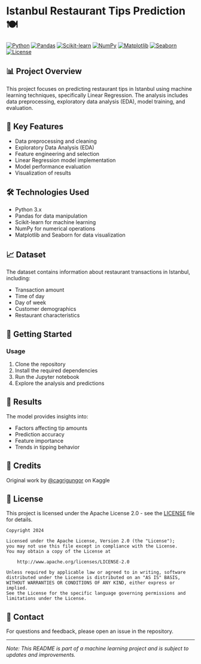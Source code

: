 # Istanbul Restaurant Tips Prediction 🍽️ 

[![Python](https://img.shields.io/badge/Python-3.x-blue.svg)](https://www.python.org/)
[![Pandas](https://img.shields.io/badge/Pandas-Latest-green.svg)](https://pandas.pydata.org/)
[![Scikit-learn](https://img.shields.io/badge/Scikit--learn-Latest-orange.svg)](https://scikit-learn.org/)
[![NumPy](https://img.shields.io/badge/NumPy-Latest-blue.svg)](https://numpy.org/)
[![Matplotlib](https://img.shields.io/badge/Matplotlib-Latest-red.svg)](https://matplotlib.org/)
[![Seaborn](https://img.shields.io/badge/Seaborn-Latest-lightblue.svg)](https://seaborn.pydata.org/)
[![License](https://img.shields.io/badge/License-Apache_2.0-blue.svg)](https://opensource.org/licenses/Apache-2.0)

## 📊 Project Overview

This project focuses on predicting restaurant tips in Istanbul using machine learning techniques, specifically Linear Regression. The analysis includes data preprocessing, exploratory data analysis (EDA), model training, and evaluation.

## 🎯 Key Features

- Data preprocessing and cleaning
- Exploratory Data Analysis (EDA)
- Feature engineering and selection
- Linear Regression model implementation
- Model performance evaluation
- Visualization of results

## 🛠️ Technologies Used

- Python 3.x
- Pandas for data manipulation
- Scikit-learn for machine learning
- NumPy for numerical operations
- Matplotlib and Seaborn for data visualization

## 📈 Dataset

The dataset contains information about restaurant transactions in Istanbul, including:
- Transaction amount
- Time of day
- Day of week
- Customer demographics
- Restaurant characteristics

## 🚀 Getting Started

### Usage

1. Clone the repository
2. Install the required dependencies
3. Run the Jupyter notebook
4. Explore the analysis and predictions

## 📝 Results

The model provides insights into:
- Factors affecting tip amounts
- Prediction accuracy
- Feature importance
- Trends in tipping behavior

## 🤝 Credits

Original work by [@cagrigungor](https://www.kaggle.com/code/cagrigungor/istanbul-restaurant-tips-predict-with-linearregres/notebook) on Kaggle

## 📄 License

This project is licensed under the Apache License 2.0 - see the [LICENSE](LICENSE) file for details.

```
Copyright 2024

Licensed under the Apache License, Version 2.0 (the "License");
you may not use this file except in compliance with the License.
You may obtain a copy of the License at

    http://www.apache.org/licenses/LICENSE-2.0

Unless required by applicable law or agreed to in writing, software
distributed under the License is distributed on an "AS IS" BASIS,
WITHOUT WARRANTIES OR CONDITIONS OF ANY KIND, either express or implied.
See the License for the specific language governing permissions and
limitations under the License.
```

## 📧 Contact

For questions and feedback, please open an issue in the repository.

---
*Note: This README is part of a machine learning project and is subject to updates and improvements.*
